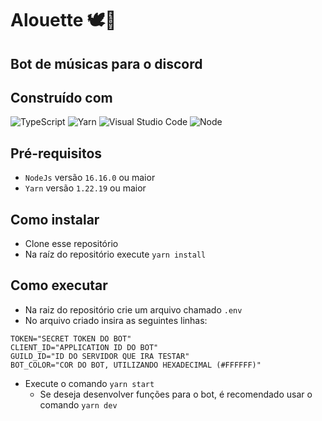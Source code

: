 # Alouette 🕊️🎐

## Bot de músicas para o discord

## Construído com

![TypeScript](https://img.shields.io/badge/typescript-%23007ACC.svg?style=for-the-badge&logo=typescript&logoColor=white)
![Yarn](https://img.shields.io/badge/yarn-%232C8EBB.svg?style=for-the-badge&logo=yarn&logoColor=white)
![Visual Studio Code](https://img.shields.io/badge/Visual%20Studio%20Code-0078d7.svg?style=for-the-badge&logo=visual-studio-code&logoColor=white)
![Node](https://img.shields.io/badge/Node.js-43853D?style=for-the-badge&logo=node.js&logoColor=white)

## Pré-requisitos

* `NodeJs` versão `16.16.0` ou maior
* `Yarn` versão `1.22.19` ou maior

## Como instalar

* Clone esse repositório
* Na raíz do repositório execute `yarn install`

## Como executar
* Na raiz do repositório crie um arquivo chamado `.env`
* No arquivo criado insira as seguintes linhas:
```
TOKEN="SECRET TOKEN DO BOT"
CLIENT_ID="APPLICATION ID DO BOT"
GUILD_ID="ID DO SERVIDOR QUE IRA TESTAR"
BOT_COLOR="COR DO BOT, UTILIZANDO HEXADECIMAL (#FFFFFF)"
```
* Execute o comando `yarn start`
  * Se deseja desenvolver funções para o bot, é recomendado usar o comando `yarn dev`